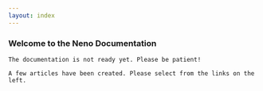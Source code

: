 ```yaml
---
layout: index
---
```

### Welcome to the Neno Documentation

```
The documentation is not ready yet. Please be patient!

A few articles have been created. Please select from the links on the left.

```




